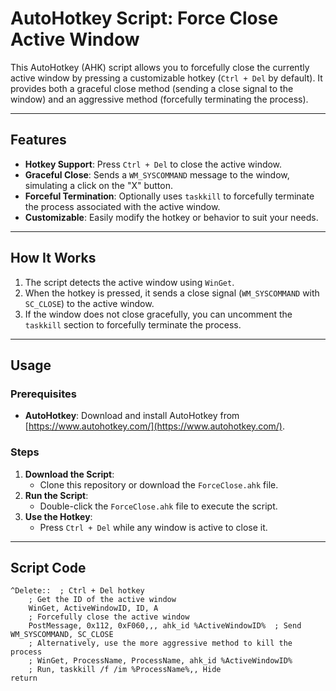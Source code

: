 # AutoHotkey Script: Force Close Active Window

This AutoHotkey (AHK) script allows you to forcefully close the currently active window by pressing a customizable hotkey (`Ctrl + Del` by default). It provides both a graceful close method (sending a close signal to the window) and an aggressive method (forcefully terminating the process).

---

## Features

- **Hotkey Support**: Press `Ctrl + Del` to close the active window.
- **Graceful Close**: Sends a `WM_SYSCOMMAND` message to the window, simulating a click on the "X" button.
- **Forceful Termination**: Optionally uses `taskkill` to forcefully terminate the process associated with the active window.
- **Customizable**: Easily modify the hotkey or behavior to suit your needs.

---

## How It Works

1. The script detects the active window using `WinGet`.
2. When the hotkey is pressed, it sends a close signal (`WM_SYSCOMMAND` with `SC_CLOSE`) to the active window.
3. If the window does not close gracefully, you can uncomment the `taskkill` section to forcefully terminate the process.

---

## Usage

### Prerequisites

- **AutoHotkey**: Download and install AutoHotkey from [https://www.autohotkey.com/](https://www.autohotkey.com/).

### Steps

1. **Download the Script**:
   - Clone this repository or download the `ForceClose.ahk` file.
2. **Run the Script**:
   - Double-click the `ForceClose.ahk` file to execute the script.
3. **Use the Hotkey**:
   - Press `Ctrl + Del` while any window is active to close it.

---

## Script Code

```ahk
^Delete::  ; Ctrl + Del hotkey
    ; Get the ID of the active window
    WinGet, ActiveWindowID, ID, A
    ; Forcefully close the active window
    PostMessage, 0x112, 0xF060,,, ahk_id %ActiveWindowID%  ; Send WM_SYSCOMMAND, SC_CLOSE
    ; Alternatively, use the more aggressive method to kill the process
    ; WinGet, ProcessName, ProcessName, ahk_id %ActiveWindowID%
    ; Run, taskkill /f /im %ProcessName%,, Hide
return
